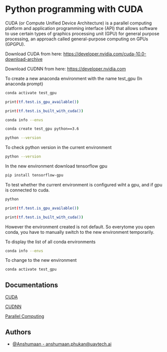 # Python programming with CUDA

CUDA (or Compute Unified Device Architecture) is a parallel computing platform and application programming interface (API) that allows software to use certain types of graphics processing unit (GPU) for general purpose processing, an approach called general-purpose computing on GPUs (GPGPU).

Download CUDA from here: https://developer.nvidia.com/cuda-10.0-download-archive

Download CUDNN from here: https://developer.nvidia.com

To create a new anaconda environment with the name test_gpu (In anaconda prompt)
```bash
conda activate test_gpu

print(tf.test.is_gpu_available())

print(tf.test.is_built_with_cuda())

conda info --envs

conda create test_gpu python==3.6

python --version
```

To check python version in the current environment
```bash
python --version
```
In the new environment download tensorflow gpu
```bash
pip install tensorflow-gpu

```

To test whether the current environment is configured wiht a gpu, and if gpu is connected to cuda.
```bash
python 

print(tf.test.is_gpu_available())

print(tf.test.is_built_with_cuda())

```

However the environment created is not default. So everytome you open conda, you have to manually switch to the new environment temporarily.

To display the list of all conda environments
```bash
conda info --envs

```

To change to the new environment

```bash
conda activate test_gpu

```

## Documentations

[CUDA](https://developer.nvidia.com/cuda-zone) 

[CUDNN](https://developer.nvidia.com/cudnn)

[Parallel Computing](https://www.heavy.ai/technical-glossary/parallel-computing#:~:text=Parallel%20computing%20refers%20to%20the,part%20of%20an%20overall%20algorithm.) 


## Authors

- [@Anshumaan - <anshumaan.phukan@uavtech.ai>](https://github.com/Anshumaan031)
